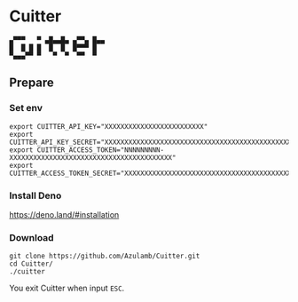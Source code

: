 # Cuitter

```
▄▀▀▀   ▀ ▄█▄▄█▄ ▄▀▀▄ █▄▄
█  █ █ █  █  █  █▀▀▀ █
▀▄▄▄▀▀ ▀   ▀  ▀  ▀▀  ▀
```

## Prepare

### Set env

```
export CUITTER_API_KEY="XXXXXXXXXXXXXXXXXXXXXXXXX"
export CUITTER_API_KEY_SECRET="XXXXXXXXXXXXXXXXXXXXXXXXXXXXXXXXXXXXXXXXXXXXXXXXXX"
export CUITTER_ACCESS_TOKEN="NNNNNNNNN-XXXXXXXXXXXXXXXXXXXXXXXXXXXXXXXXXXXXXXXXX"
export CUITTER_ACCESS_TOKEN_SECRET="XXXXXXXXXXXXXXXXXXXXXXXXXXXXXXXXXXXXXXXXXXXXX"
```

### Install Deno

https://deno.land/#installation

### Download

```
git clone https://github.com/Azulamb/Cuitter.git
cd Cuitter/
./cuitter
```

You exit Cuitter when input `ESC`.
